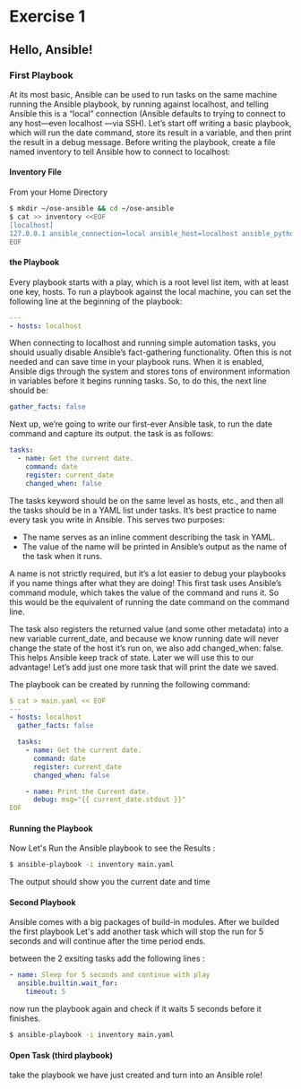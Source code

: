 # Exercise 1

## Hello, Ansible!

### First Playbook

At its most basic, Ansible can be used to run tasks on the same machine running the Ansible playbook, by running against localhost, and telling Ansible this is a “local” connection (Ansible defaults to trying to connect to any host—even localhost —via SSH).
Let’s start off writing a basic playbook, which will run the date command, store its result in a variable, and then print the result in a debug message.
Before writing the playbook, create a file named inventory to tell Ansible how to connect to localhost:

#### Inventory File
From your Home Directory
```bash
$ mkdir ~/ose-ansible && cd ~/ose-ansible
$ cat >> inventory <<EOF
[localhost]
127.0.0.1 ansible_connection=local ansible_host=localhost ansible_python_interpreter=/usr/bin/python3
EOF
```

#### the Playbook

Every playbook starts with a play, which is a root level list item, with at least one key, hosts. To run a playbook against the local machine, you can set the following line at the beginning of the playbook:
```yaml
---
- hosts: localhost
```
When connecting to localhost and running simple automation tasks, you should usually disable Ansible’s fact-gathering functionality. Often this is not needed and can save time in your playbook runs. When it is enabled, Ansible digs through the system and stores tons of environment information in variables before it begins running tasks.
So, to do this, the next line should be:
```yaml
gather_facts: false
```

Next up, we’re going to write our first-ever Ansible task, to run the date command and capture its output. the task is as follows:
```yaml
tasks:
  - name: Get the current date.
    command: date
    register: current_date
    changed_when: false
```
The tasks keyword should be on the same level as hosts, etc., and then all the tasks should be in a YAML list under tasks.
It’s best practice to name every task you write in Ansible. This serves two purposes:

  - The name serves as an inline comment describing the task in YAML.
  - The value of the name will be printed in Ansible’s output as the name of the task when it runs.

A name is not strictly required, but it’s a lot easier to debug your playbooks if you name things after what they are doing!
This first task uses Ansible’s command module, which takes the value of the command and runs it. So this would be the equivalent of running the date command on the command line.

The task also registers the returned value (and some other metadata) into a new variable current_date, and because we know running date will never change the state of the host it’s run on, we also add changed_when: false. This helps Ansible keep track of state. Later we will use this to our advantage!
Let’s add just one more task that will print the date we saved. 

The playbook can be created by running the following command:
```yaml
$ cat > main.yaml << EOF
---
- hosts: localhost
  gather_facts: false

  tasks:
    - name: Get the current date.
      command: date
      register: current_date
      changed_when: false

    - name: Print the Current date.
      debug: msg="{{ current_date.stdout }}"
EOF
```

#### Running the Playbook

Now Let's Run the Ansible playbook to see the Results :
```bash
$ ansible-playbook -i inventory main.yaml
```

The output should show you the current date and time 

#### Second Playbook

Ansible comes with a big packages of build-in modules. After we builded the first playbook Let's add another task which will stop the run for 5 seconds and will continue after the time period ends.

between the 2 exsiting tasks add the following lines :

```yaml
- name: Sleep for 5 seconds and continue with play
  ansible.builtin.wait_for:
    timeout: 5
```

now run the playbook again and check if it waits 5 seconds before it finishes.
```bash
$ ansible-playbook -i inventory main.yaml
```

#### Open Task (third playbook)

take the playbook we have just created and turn into an Ansible role!